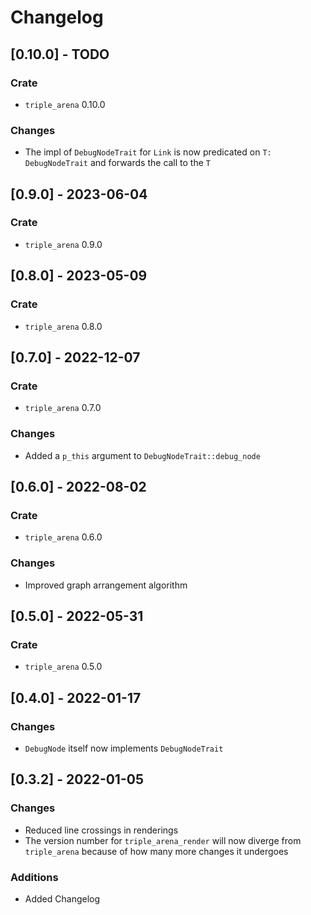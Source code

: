 # Changelog

## [0.10.0] - TODO
### Crate
- `triple_arena` 0.10.0

### Changes
- The impl of `DebugNodeTrait` for `Link` is now predicated on `T: DebugNodeTrait` and forwards the
  call to the `T`

## [0.9.0] - 2023-06-04
### Crate
- `triple_arena` 0.9.0

## [0.8.0] - 2023-05-09
### Crate
- `triple_arena` 0.8.0

## [0.7.0] - 2022-12-07
### Crate
- `triple_arena` 0.7.0

### Changes
- Added a `p_this` argument to `DebugNodeTrait::debug_node`

## [0.6.0] - 2022-08-02
### Crate
- `triple_arena` 0.6.0

### Changes
- Improved graph arrangement algorithm

## [0.5.0] - 2022-05-31
### Crate
- `triple_arena` 0.5.0

## [0.4.0] - 2022-01-17
### Changes
- `DebugNode` itself now implements `DebugNodeTrait`

## [0.3.2] - 2022-01-05
### Changes
- Reduced line crossings in renderings
- The version number for `triple_arena_render` will now diverge from `triple_arena` because of how
  many more changes it undergoes

### Additions
- Added Changelog
